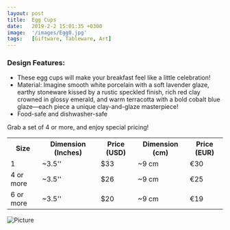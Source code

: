 ```yaml
---
layout: post
title:  Egg Cups
date:   2019-2-2 15:01:35 +0300
image:  '/images/Egg0.jpg'
tags:   [Giftware, Tableware, Art]
---
```

### Design Features:
* These egg cups will make your breakfast feel like a little celebration!
* Material: Imagine smooth white porcelain with a soft lavender glaze, earthy stoneware kissed by a rustic speckled finish, rich red clay crowned in glossy emerald, and warm terracotta with a bold cobalt blue glaze—each piece a unique clay-and-glaze masterpiece!
* Food-safe and dishwasher-safe


Grab a set of 4 or more, and enjoy special pricing!


<div class="table-container">
  <table>
    <tr><th>Size</th><th>Dimension (Inches)</th><th>Price (USD)</th><th>Dimension (cm)</th><th>Price (EUR)</th></tr>
    <tr><td>1</td><td>~3.5''</td><td>$33</td><td>~9 cm</td><td>€30</td></tr>
    <tr><td>4 or more</td><td>~3.5''</td><td>$26</td><td>~9 cm</td><td>€25</td></tr>
	<tr><td>6 or more</td><td>~3.5''</td><td>$20</td><td>~9 cm</td><td>€19</td></tr>
  
  
  </table>

</div>

![Picture]({{site.baseurl}}/images/Egg7.jpg)
